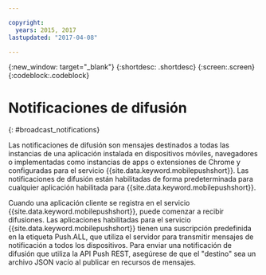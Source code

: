 ```yaml
---

copyright:
  years: 2015, 2017
lastupdated: "2017-04-08"

---
```

{:new_window: target="_blank"}
{:shortdesc: .shortdesc}
{:screen:.screen}
{:codeblock:.codeblock}


# Notificaciones de difusión 
{: #broadcast_notifications}

Las notificaciones de difusión son mensajes destinados a todas las instancias de una aplicación instalada en dispositivos móviles, navegadores o implementadas como instancias de apps o extensiones de Chrome y configuradas para el servicio {{site.data.keyword.mobilepushshort}}. Las notificaciones de difusión están habilitadas de forma predeterminada para cualquier aplicación habilitada para {{site.data.keyword.mobilepushshort}}.

Cuando una aplicación cliente se registra en el servicio {{site.data.keyword.mobilepushshort}}, puede comenzar a recibir difusiones. Las aplicaciones habilitadas para el servicio {{site.data.keyword.mobilepushshort}} tienen una suscripción predefinida en la etiqueta Push.ALL, que utiliza el servidor para transmitir mensajes de notificación a todos los dispositivos. Para enviar una notificación de difusión que utiliza la API Push REST, asegúrese de que el "destino" sea un archivo JSON vacío al publicar en recursos de mensajes.
